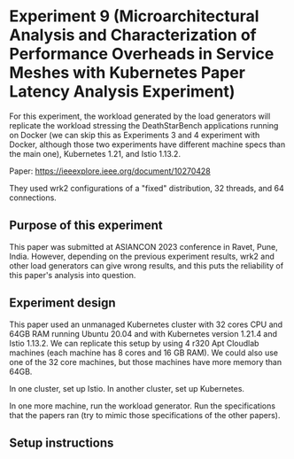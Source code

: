 # Experiment 9 (Microarchitectural Analysis and Characterization of Performance Overheads in Service Meshes with Kubernetes Paper Latency Analysis Experiment)

For this experiment, the workload generated by the load generators will replicate the workload stressing the DeathStarBench applications running on Docker (we can skip this as Experiments 3 and 4 experiment with Docker, although those two experiments have different machine specs than the main one), Kubernetes 1.21, and Istio 1.13.2.

Paper: https://ieeexplore.ieee.org/document/10270428

They used wrk2 configurations of a "fixed" distribution, 32 threads, and 64 connections. 

## Purpose of this experiment
This paper was submitted at ASIANCON 2023 conference in Ravet, Pune, India. However, depending on the previous experiment results, wrk2 and other load generators can give wrong results, and this puts the reliability of this paper's analysis into question.

## Experiment design
This paper used an unmanaged Kubernetes cluster with 32 cores CPU and 64GB RAM running Ubuntu 20.04 and with Kubernetes version 1.21.4 and Istio 1.13.2. We can replicate this setup by using 4 r320 Apt Cloudlab machines (each machine has 8 cores and 16 GB RAM). We could also use one of the 32 core machines, but those machines have more memory than 64GB.

In one cluster, set up Istio. In another cluster, set up Kubernetes. 

In one more machine, run the workload generator. Run the specifications that the papers ran (try to mimic those specifications of the other papers).

## Setup instructions
